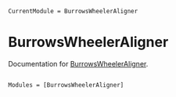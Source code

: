 ```@meta
CurrentModule = BurrowsWheelerAligner
```

# BurrowsWheelerAligner

Documentation for [BurrowsWheelerAligner](https://github.com/jonathanBieler/BurrowsWheelerAligner.jl).

```@index
```

```@autodocs
Modules = [BurrowsWheelerAligner]
```
